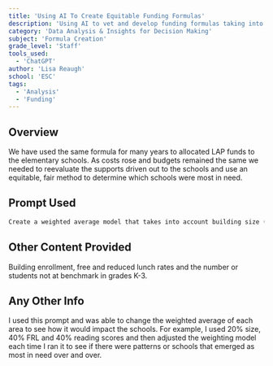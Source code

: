 ```yaml
---
title: 'Using AI To Create Equitable Funding Formulas'
description: 'Using AI to vet and develop funding formulas taking into account equity factors'
category: 'Data Analysis & Insights for Decision Making'
subject: 'Formula Creation'
grade_level: 'Staff'
tools_used:
  - 'ChatGPT'
author: 'Lisa Reaugh'
school: 'ESC'
tags:
  - 'Analysis'
  - 'Funding'
---
```


## Overview

We have used the same formula for many years to allocated LAP funds to the elementary schools. As costs rose and budgets remained the same we needed to reevaluate the supports driven out to the schools and use an equitable, fair method to determine which schools were most in need.

## Prompt Used

```md
Create a weighted average model that takes into account building size (enrollment), Free and Reduced Lunch (FRL) rates, and the number of students needing reading intervention. Define the weighting criteria for each factor. Given the budget of $1,100,000 and an average teacher salary of $150,000 for 1.0 FTE, develop a rank ordered list of schools based on need and what the allocation of fte should be.
```

## Other Content Provided

Building enrollment, free and reduced lunch rates and the number or students not at benchmark in grades K-3.

## Any Other Info

I used this prompt and was able to change the weighted average of each area to see how it would impact the schools. For example, I used 20% size, 40% FRL and 40% reading scores and then adjusted the weighting model each time I ran it to see if there were patterns or schools that emerged as most in need over and over.
